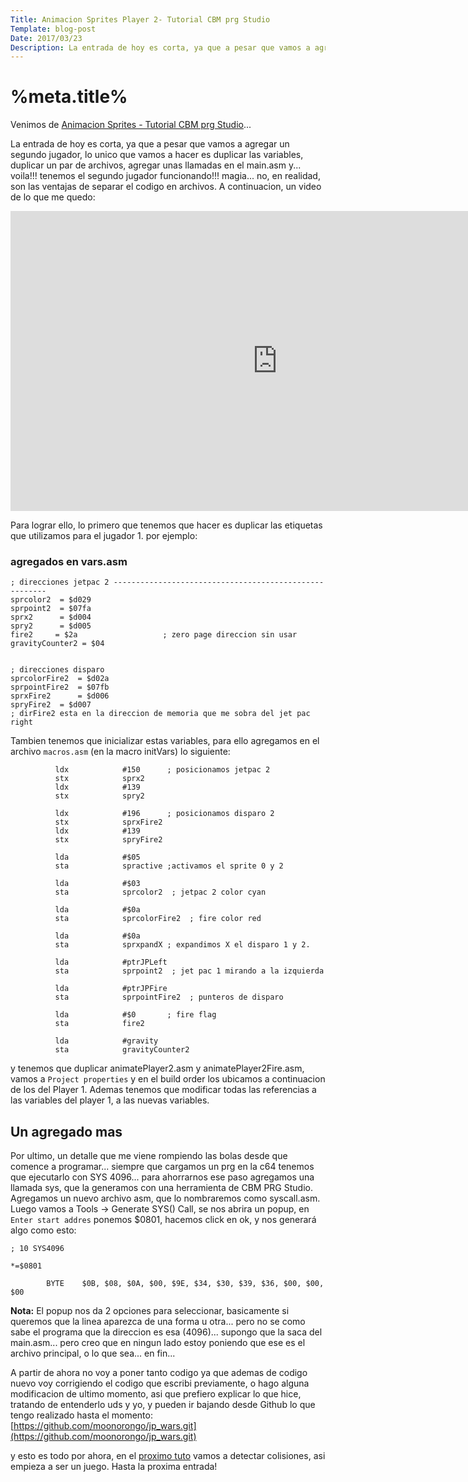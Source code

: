```yaml
---
Title: Animacion Sprites Player 2- Tutorial CBM prg Studio
Template: blog-post
Date: 2017/03/23
Description: La entrada de hoy es corta, ya que a pesar que vamos a agregar un segundo jugador...
---
```


# %meta.title%

Venimos de [Animacion Sprites - Tutorial CBM prg Studio](%base_url%/blog/animate_p1)...

La entrada de hoy es corta, ya que a pesar que vamos a agregar un segundo jugador, lo unico que vamos a hacer es duplicar las variables, duplicar un par de archivos, agregar unas llamadas en el main.asm y... voila!!! tenemos el segundo jugador funcionando!!! magia... no, en realidad, son las ventajas de separar el codigo en archivos. A continuacion, un video de lo que me quedo:

<iframe width="854" height="480" src="https://www.youtube.com/embed/1WsMkXZsI0Y" frameborder="0" allowfullscreen></iframe>  


Para lograr ello, lo primero que tenemos que hacer es duplicar las etiquetas que utilizamos para el jugador 1. por ejemplo: 

### agregados en vars.asm
~~~~~~~~
; direcciones jetpac 2 -------------------------------------------------------
sprcolor2  = $d029
sprpoint2  = $07fa
sprx2      = $d004
spry2      = $d005
fire2     = $2a                   ; zero page direccion sin usar
gravityCounter2 = $04
          

; direcciones disparo
sprcolorFire2  = $d02a
sprpointFire2  = $07fb
sprxFire2      = $d006
spryFire2  = $d007
; dirFire2 esta en la direccion de memoria que me sobra del jet pac right
~~~~~~~~

Tambien tenemos que inicializar estas variables, para ello agregamos en el archivo `macros.asm` (en la macro initVars) lo siguiente:
~~~~~~~~
          ldx            #150      ; posicionamos jetpac 2
          stx            sprx2
          ldx            #139       
          stx            spry2
          
          ldx            #196      ; posicionamos disparo 2
          stx            sprxFire2
          ldx            #139       
          stx            spryFire2

          lda            #$05      
          sta            spractive ;activamos el sprite 0 y 2
          
          lda            #$03
          sta            sprcolor2  ; jetpac 2 color cyan

          lda            #$0a
          sta            sprcolorFire2  ; fire color red

          lda            #$0a      
          sta            sprxpandX ; expandimos X el disparo 1 y 2.

          lda            #ptrJPLeft
          sta            sprpoint2  ; jet pac 1 mirando a la izquierda
          
          lda            #ptrJPFire      
          sta            sprpointFire2  ; punteros de disparo

          lda            #$0       ; fire flag 
          sta            fire2     
          
          lda            #gravity
          sta            gravityCounter2
~~~~~~~~

y tenemos que duplicar animatePlayer2.asm y animatePlayer2Fire.asm, vamos a `Project properties` y en el build order los ubicamos a continuacion de los del Player 1. 
Ademas tenemos que modificar todas las referencias a las variables del player 1, a las nuevas variables.

## Un agregado mas
Por ultimo, un detalle que me viene rompiendo las bolas desde que comence a programar... siempre que cargamos un prg en la c64 tenemos que ejecutarlo con SYS 4096... para ahorrarnos ese paso agregamos una llamada sys, que la generamos con una herramienta de CBM PRG Studio. 
Agregamos un nuevo archivo asm, que lo nombraremos como syscall.asm. Luego vamos a Tools -> Generate SYS() Call, se nos abrira un popup, en `Enter start addres` ponemos $0801, hacemos click en ok, y nos generará algo como esto:

~~~~~~~~
; 10 SYS4096

*=$0801

        BYTE    $0B, $08, $0A, $00, $9E, $34, $30, $39, $36, $00, $00, $00
~~~~~~~~

**Nota:** El popup nos da 2 opciones para seleccionar, basicamente si queremos que la linea aparezca de una forma u otra... pero no se como sabe el programa que la direccion es esa (4096)... supongo que la saca del main.asm... pero creo que en ningun lado estoy poniendo que ese es el archivo principal, o lo que sea... en fin...


A partir de ahora no voy a poner tanto codigo ya que ademas de codigo nuevo voy corrigiendo el codigo que escribi previamente, o hago alguna modificacion de ultimo momento, asi que  prefiero explicar lo que hice, tratando de entenderlo uds y yo, y pueden ir bajando desde Github lo que tengo realizado hasta el momento:
[https://github.com/moonorongo/jp_wars.git](https://github.com/moonorongo/jp_wars.git) 


y esto es todo por ahora, en el [proximo tuto](%base_url%/blog/colisiones) vamos a detectar colisiones, asi empieza a ser un juego. Hasta la proxima entrada!
